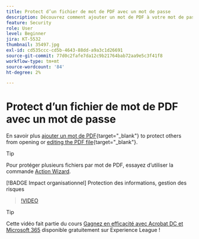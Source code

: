```yaml
---
title: Protect d’un fichier de mot de PDF avec un mot de passe
description: Découvrez comment ajouter un mot de PDF à votre mot de passe pour empêcher l’ouverture ou la modification du fichier
feature: Security
role: User
level: Beginner
jira: KT-5532
thumbnail: 35497.jpg
exl-id: cd535ccc-cd5b-4643-88dd-a9a3c1d26691
source-git-commit: 77d0c2fafe7da12c9b21764bab72aa9e5c3f41f8
workflow-type: tm+mt
source-wordcount: '84'
ht-degree: 2%

---
```


# Protect d’un fichier de mot de PDF avec un mot de passe

En savoir plus [ajouter un mot de PDF](https://www.adobe.com/fr/acrobat/online/password-protect-pdf.html){target="_blank"} to protect others from opening or [editing the PDF file](https://www.adobe.com/fr/acrobat/online/pdf-editor.html){target="_blank"}.

>[!TIP]
>
>Pour protéger plusieurs fichiers par mot de PDF, essayez d’utiliser la commande [Action Wizard](../advanced-tasks/action.md).

[!BADGE Impact organisationnel]
Protection des informations, gestion des risques

>[!VIDEO](https://video.tv.adobe.com/v/35497?quality=12&learn=on&hidetitle=true)

>[!TIP]
>
Cette vidéo fait partie du cours [Gagnez en efficacité avec Acrobat DC et Microsoft 365](https://experienceleague.adobe.com/?recommended=Acrobat-U-1-2021.microsoft365) disponible gratuitement sur Experience League !
